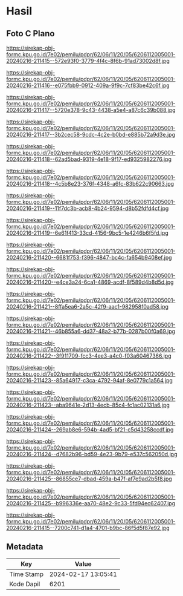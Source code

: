 # Hasil

## Foto C Plano

https://sirekap-obj-formc.kpu.go.id/7e02/pemilu/pdpr/62/06/11/20/05/6206112005001-20240216-211415--572e93f0-3779-4f4c-8f6b-91ad73002d8f.jpg

https://sirekap-obj-formc.kpu.go.id/7e02/pemilu/pdpr/62/06/11/20/05/6206112005001-20240216-211416--e075fbb9-0912-409a-9f9c-7cf83be42c6f.jpg

https://sirekap-obj-formc.kpu.go.id/7e02/pemilu/pdpr/62/06/11/20/05/6206112005001-20240216-211417--5720e378-9c43-4438-a5e4-a87c6c39b088.jpg

https://sirekap-obj-formc.kpu.go.id/7e02/pemilu/pdpr/62/06/11/20/05/6206112005001-20240216-211417--3b2cec58-9cdc-4c2e-b0bd-e885b72a9d3e.jpg

https://sirekap-obj-formc.kpu.go.id/7e02/pemilu/pdpr/62/06/11/20/05/6206112005001-20240216-211418--62ad5bad-9319-4e18-9f17-ed9325982276.jpg

https://sirekap-obj-formc.kpu.go.id/7e02/pemilu/pdpr/62/06/11/20/05/6206112005001-20240216-211418--4c5b8e23-376f-4348-a6fc-83b622c90663.jpg

https://sirekap-obj-formc.kpu.go.id/7e02/pemilu/pdpr/62/06/11/20/05/6206112005001-20240216-211419--11f7dc3b-acb8-4b24-9594-d8b52fdfd4cf.jpg

https://sirekap-obj-formc.kpu.go.id/7e02/pemilu/pdpr/62/06/11/20/05/6206112005001-20240216-211419--6e61f413-33cd-4156-9bc5-1e4246b6f5fd.jpg

https://sirekap-obj-formc.kpu.go.id/7e02/pemilu/pdpr/62/06/11/20/05/6206112005001-20240216-211420--6681f753-f396-4847-bc4c-fa654b9408ef.jpg

https://sirekap-obj-formc.kpu.go.id/7e02/pemilu/pdpr/62/06/11/20/05/6206112005001-20240216-211420--e4ce3a24-6ca1-4869-acdf-8f589d4b8d5d.jpg

https://sirekap-obj-formc.kpu.go.id/7e02/pemilu/pdpr/62/06/11/20/05/6206112005001-20240216-211421--8ffa5ea6-2a5c-42f9-aac1-982958f0ad58.jpg

https://sirekap-obj-formc.kpu.go.id/7e02/pemilu/pdpr/62/06/11/20/05/6206112005001-20240216-211421--46b855a6-dd37-48a2-b77b-0287b00f0a69.jpg

https://sirekap-obj-formc.kpu.go.id/7e02/pemilu/pdpr/62/06/11/20/05/6206112005001-20240216-211422--3f911709-fcc3-4ee3-a4c0-f03a60467366.jpg

https://sirekap-obj-formc.kpu.go.id/7e02/pemilu/pdpr/62/06/11/20/05/6206112005001-20240216-211423--85a64917-c3ca-4792-94af-8e0779c1a564.jpg

https://sirekap-obj-formc.kpu.go.id/7e02/pemilu/pdpr/62/06/11/20/05/6206112005001-20240216-211423--aba9641e-2d13-4ecb-85c4-fc1ac02131a6.jpg

https://sirekap-obj-formc.kpu.go.id/7e02/pemilu/pdpr/62/06/11/20/05/6206112005001-20240216-211424--269ab8e6-594b-4ad5-bf21-c5d43258ccdf.jpg

https://sirekap-obj-formc.kpu.go.id/7e02/pemilu/pdpr/62/06/11/20/05/6206112005001-20240216-211424--d7682b96-bd59-4e23-9b79-e537c562050d.jpg

https://sirekap-obj-formc.kpu.go.id/7e02/pemilu/pdpr/62/06/11/20/05/6206112005001-20240216-211425--86855ce7-dbad-459a-b47f-af7e9ad2b5f8.jpg

https://sirekap-obj-formc.kpu.go.id/7e02/pemilu/pdpr/62/06/11/20/05/6206112005001-20240216-211425--b996336e-aa70-48e2-9c33-5fd94ec62407.jpg

https://sirekap-obj-formc.kpu.go.id/7e02/pemilu/pdpr/62/06/11/20/05/6206112005001-20240216-211415--7200c741-d1a4-4701-b9bc-86f5d5f87e92.jpg


## Metadata

| Key        | Value               |
| ---------- | ------------------- |
| Time Stamp | 2024-02-17 13:05:41 |
| Kode Dapil | 6201                |




